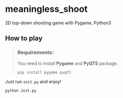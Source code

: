 # meaningless_shoot

2D top-down shooting game with Pygame, Python3

## How to play

> ### Requirements:
> You need to install **Pygame** and **PyQT5** package.
> ```
> pip install pygame pyqt5
> ```

Just run `init.py` and enjoy!

```
python init.py
```
